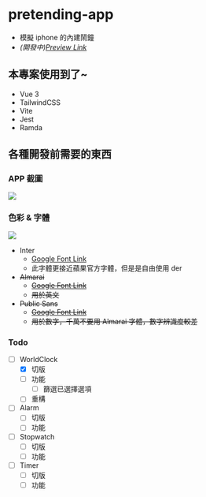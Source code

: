 # pretending-app

-   模擬 iphone 的內建鬧鐘
-   _(開發中)[Preview Link](https://pretending-app.vercel.app/)_

## 本專案使用到了~

-   Vue 3
-   TailwindCSS
-   Vite
-   Jest
-   Ramda

## 各種開發前需要的東西

### APP 截圖

![](https://i.imgur.com/HVBmrsn.png)

### 色彩 & 字體

![](https://i.imgur.com/jQEsXkl.jpg)

-   Inter
    -   [Google Font Link](https://fonts.google.com/specimen/Inter)
    -   此字體更接近蘋果官方字體，但是是自由使用 der
-   ~~Almarai~~
    -   ~~[Google Font Link](https://fonts.google.com/specimen/Almarai?query=alma)~~
    -   ~~用於英文~~
-   ~~Public Sans~~
    -   ~~[Google Font Link](https://fonts.google.com/specimen/Public+Sans?query=public)~~
    -   ~~用於數字，千萬不要用 Almarai 字體，數字辨識度較差~~

### Todo

-   [ ] WorldClock
    -   [x] 切版
    -   [ ] 功能
        -   [ ] 篩選已選擇選項
    -   [ ] 重構
-   [ ] Alarm
    -   [ ] 切版
    -   [ ] 功能
-   [ ] Stopwatch
    -   [ ] 切版
    -   [ ] 功能
-   [ ] Timer
    -   [ ] 切版
    -   [ ] 功能
